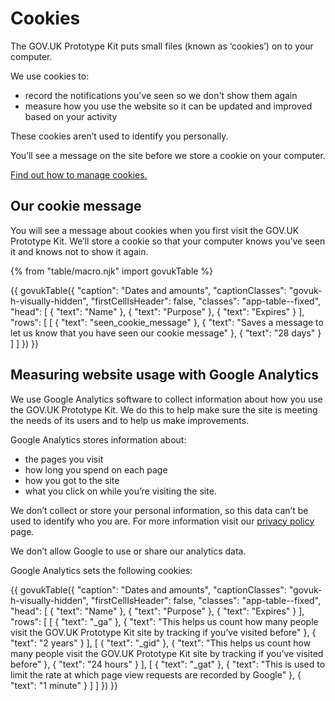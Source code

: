 # Cookies

The GOV.UK Prototype Kit puts small files (known as ‘cookies’) on to your computer.

We use cookies to:

- record the notifications you've seen so we don't show them again
- measure how you use the website so it can be updated and improved based on your activity

These cookies aren’t used to identify you personally.

You’ll see a message on the site before we store a cookie on your computer.

[Find out how to manage cookies.](https://ico.org.uk/for-the-public/online/cookies/)

## Our cookie message

You will see a message about cookies when you first visit the GOV.UK Prototype Kit. We’ll store a cookie so that your computer knows you’ve seen it and knows not to show it again.

{% from "table/macro.njk" import govukTable %}

{{ govukTable({
  "caption": "Dates and amounts",
  "captionClasses": "govuk-h-visually-hidden",
  "firstCellIsHeader": false,
  "classes": "app-table--fixed",
  "head": [
    {
      "text": "Name"
    },
    {
      "text": "Purpose"
    },
    {
      "text": "Expires"
    }
  ],
  "rows": [
    [
      {
        "text": "seen_cookie_message"
      },
      {
        "text": "Saves a message to let us know that you have seen our cookie message"
      },
      {
        "text": "28 days"
      }
    ]
  ]
}) }}

## Measuring website usage with Google Analytics

We use Google Analytics software to collect information about how you use the GOV.UK Prototype Kit. We do this to help make sure the site is meeting the needs of its users and to help us make improvements.

Google Analytics stores information about:

- the pages you visit
- how long you spend on each page
- how you got to the site
- what you click on while you’re visiting the site.

We don’t collect or store your personal information, so this data can’t be used to identify who you are. For more information visit our [privacy policy](/docs/privacy-policy) page.

We don’t allow Google to use or share our analytics data.

Google Analytics sets the following cookies:

{{ govukTable({
  "caption": "Dates and amounts",
  "captionClasses": "govuk-h-visually-hidden",
  "firstCellIsHeader": false,
  "classes": "app-table--fixed",
  "head": [
    {
      "text": "Name"
    },
    {
      "text": "Purpose"
    },
    {
      "text": "Expires"
    }
  ],
  "rows": [
    [
      {
        "text": "_ga"
      },
      {
        "text": "This helps us count how many people visit the GOV.UK Prototype Kit site by tracking if you’ve visited before"
      },
      {
        "text": "2 years"
      }
    ],
    [
      {
        "text": "_gid"
      },
      {
        "text": "This helps us count how many people visit the GOV.UK Prototype Kit site by tracking if you’ve visited before"
      },
      {
        "text": "24 hours"
      }
    ],
    [
      {
        "text": "_gat"
      },
      {
        "text": "This is used to limit the rate at which page view requests are recorded by Google"
      },
      {
        "text": "1 minute"
      }
    ]
  ]
}) }}
